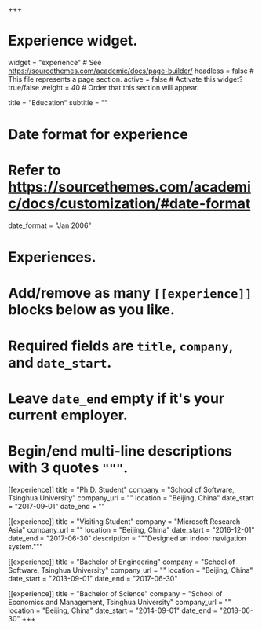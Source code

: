 +++
# Experience widget.
widget = "experience"  # See https://sourcethemes.com/academic/docs/page-builder/
headless = false  # This file represents a page section.
active = false  # Activate this widget? true/false
weight = 40  # Order that this section will appear.

title = "Education"
subtitle = ""

# Date format for experience
#   Refer to https://sourcethemes.com/academic/docs/customization/#date-format
date_format = "Jan 2006"

# Experiences.
#   Add/remove as many `[[experience]]` blocks below as you like.
#   Required fields are `title`, `company`, and `date_start`.
#   Leave `date_end` empty if it's your current employer.
#   Begin/end multi-line descriptions with 3 quotes `"""`.
[[experience]]
  title = "Ph.D. Student"
  company = "School of Software, Tsinghua University"
  company_url = ""
  location = "Beijing, China"
  date_start = "2017-09-01"
  date_end = ""


[[experience]]
  title = "Visiting Student"
  company = "Microsoft Research Asia"
  company_url = ""
  location = "Beijing, China"
  date_start = "2016-12-01"
  date_end = "2017-06-30"
  description = """Designed an indoor navigation system."""


[[experience]]
  title = "Bachelor of Engineering"
  company = "School of Software, Tsinghua University"
  company_url = ""
  location = "Beijing, China"
  date_start = "2013-09-01"
  date_end = "2017-06-30"


[[experience]]
  title = "Bachelor of Science"
  company = "School of Economics and Management, Tsinghua University"
  company_url = ""
  location = "Beijing, China"
  date_start = "2014-09-01"
  date_end = "2018-06-30"
+++
